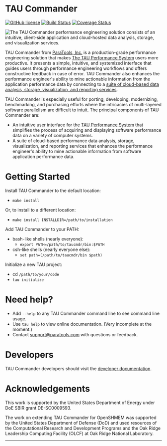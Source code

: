 TAU Commander
=============

[![GitHub license][License img]](./LICENSE)
[![Build Status][Build img]](https://travis-ci.org/ParaToolsInc/taucmdr)
[![Coverage Status][Coverage img]](https://codecov.io/github/ParaToolsInc/taucmdr?branch=master)

![The TAU Commander performance engineering solution consists of an
intuitive, client-side application and cloud-hosted data analysis,
storage, and visualization services.](docs/_static/taucmdr.png)

TAU Commander from [ParaTools, Inc.](http://www.paratools.com/) is a
production-grade performance engineering solution that makes
[The TAU Performance System](http://tau.uoregon.edu/) users more productive.
It presents a simple, intuitive, and systemized interface that guides users
through performance engineering workflows and offers constructive feedback
in case of error.  TAU Commander also enhances the performance engineer's
ability to mine actionable information from the application performance
data by connecting to a [suite of cloud-based data analysis, storage,
visualization, and reporting services](http://www.taucommander.com/).

TAU Commander is especially useful for porting, developing, modernizing,
benchmarking, and purchasing efforts where the intricacies of multi-layered
software parallelism are difficult to intuit.  The principal components of
TAU Commander are:

- An intuitive user interface for the
  [TAU Performance System](http://tau.uoregon.edu/) that simplifies the
  process of acquiring and displaying software performance data on a
  variety of computer systems.
- A suite of cloud-based performance data analysis, storage, visualization,
  and reporting services that enhances the performance engineer's ability
  to mine actionable information from software application performance data.

Getting Started
===============

Install TAU Commander to the default location:
  - `make install`

Or, to install to a different location:
  - `make install INSTALLDIR=/path/to/installation`

Add TAU Commander to your PATH:
  - bash-like shells (nearly everyone):
    - `export PATH=/path/to/taucmdr/bin:$PATH`
  - csh-like shells (nearly everyone else):
    - `set path=(/path/to/taucmdr/bin $path)`

Initialize a new TAU project:
  - cd `/path/to/your/code`
  - `tau initialize`

Need help?
==========

- Add `--help` to any TAU Commander command line to see command line usage.
- Use `tau help` to view online documentation.  (Very incomplete at the moment.)
- Contact support@paratools.com with questions or feedback.

Developers
==========

TAU Commander developers should visit the [developer documentation](http://paratoolsinc.github.io/taucmdr/).

Acknowledgements
================

This work is supported by the United States Department of Energy under
DoE SBIR grant DE-SC0009593.

The work on extending TAU Commander for OpenSHMEM was supported by the
United States Department of Defense (DoD) and used resources of the
Computational Research and Development Programs and the Oak Ridge
Leadership Computing Facility (OLCF) at Oak Ridge National Laboratory.


---------------------------------------------------------------------------

[Build img]: https://travis-ci.org/ParaToolsInc/taucmdr.svg?branch=master "Travis-CI build status image"
[Coverage img]: https://codecov.io/github/ParaToolsInc/taucmdr/coverage.svg?branch=master "Unit test code coverage image"
[License img]: https://img.shields.io/badge/license-BSD--3-blue.svg "View BSD-3 License"
